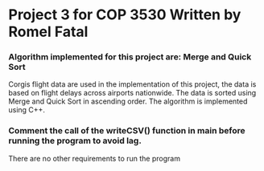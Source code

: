 # Project 3 for COP 3530 Written by Romel Fatal
### Algorithm implemented for this project are: Merge and Quick Sort

Corgis flight data are used in the implementation of this project, the data is based on flight delays across airports nationwide. The data is sorted using Merge and Quick Sort in ascending order. The algorithm is implemented using C++.

### Comment the call of the writeCSV() function in main before running the program to avoid lag.

There are no other requirements to run the program 